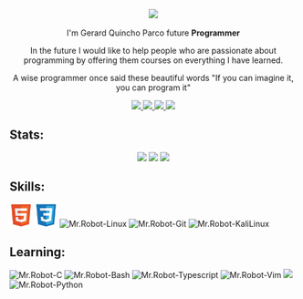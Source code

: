 <p align="center">

  <img src="https://th.bing.com/th/id/R.0f42b0bd89768abe59a41a2caf11b058?rik=iz3b%2fEDZaJO3BA&riu=http%3a%2f%2fimg13.deviantart.net%2f279d%2fi%2f2015%2f238%2fc%2f6%2fmr__robot_fsociety_mask_by_joegrady-d977wu2.jpg&ehk=NbFr9pjtz%2fIi%2b%2bebT08MW%2f9oLv6Dki7C3WMZ8DiXp3E%3d&risl=&pid=ImgRaw&r=0" with="300" height="300" padding="auto" border="radius">

  <p align="center">I'm Gerard Quincho Parco future <strong>Programmer</strong>

<p align="center">In the future I would like to help people who are passionate about programming by offering them courses on everything I have learned.</p>
<p align="center">A wise programmer once said these beautiful words "If you can imagine it, you can program it"</p>


<div align="center">
  <a href="https://twitter.com/AGerardQuincho" target="_blank">
    <img height="32" src="https://img.shields.io/badge/Twitter-1DA1F2?style=for-the-badge&logo=twitter&logoColor=white">
  </a>
  <a href="https://www.instagram.com/alexandergerardquinchoparco/" target="_blank">
    <img height="32" src="https://img.shields.io/badge/-Instagram-%23E4405F?style=for-the-badge&logo=instagram&logoColor=white" target="_blank">
  </a>
  <a href="https://www.linkedin.com/in/a-gerard-quincho-parco-b3a99b239/" target="_blank">
    <img height="32" src="https://img.shields.io/badge/-LinkedIn-%230077B5?style=for-the-badge&logo=linkedin&logoColor=white" target="_blank">
  </a>
  <a href="https://medium.com/@gerardqp14" target="_blank">
    <img height="32" src="https://img.shields.io/badge/Medium-12100E?style=for-the-badge&logo=medium&logoColor=white" target="_blank">
  </a>
</div>

<h2>Stats:</h2>
<div align="center">
  <img height="180em" src="https://github-readme-stats.vercel.app/api?username=agerard14&show_icons=true&theme=tokyonight">
  <img height="180em" src="https://github-readme-stats.vercel.app/api/top-langs/?username=agerard14&layout=compact&theme=tokyonight">
  <img height="180em" src="https://th.bing.com/th/id/R.1b3ef1992110c9dd6aade057b85899f1?rik=ZFDBMMVTo%2fnaMw&pid=ImgRaw&r=0">
</div>

<h2>Skills:</h2>
<div>
  <img alt="Mr.Robot-HTML" height="40" src="https://raw.githubusercontent.com/devicons/devicon/master/icons/html5/html5-original.svg">
  <img alt="Mr.Robot-CSS" height="40" src="https://raw.githubusercontent.com/devicons/devicon/master/icons/css3/css3-original.svg">
  <img alt="Mr.Robot-Linux" height="40" src="https://cdn.jsdelivr.net/gh/devicons/devicon/icons/linux/linux-original.svg">
  <img alt="Mr.Robot-Git" height="40" src="https://cdn.jsdelivr.net/gh/devicons/devicon/icons/git/git-original.svg">
  <img alt="Mr.Robot-KaliLinux" height="40" src="https://atomrace.com/blog/wp-content/uploads/2017/10/kali-linux-logo-offensive-security-705x528.png">
</div>

<h2>Learning:</h2>
<div>
  <img alt="Mr.Robot-C" height="40" src="https://cdn.jsdelivr.net/gh/devicons/devicon/icons/c/c-original.svg">
  <img alt="Mr.Robot-Bash" height="40" src="https://upload.wikimedia.org/wikipedia/commons/4/4b/Bash_Logo_Colored.svg">
  <img alt="Mr.Robot-Typescript" height="40" src="https://cdn.jsdelivr.net/gh/devicons/devicon/icons/typescript/typescript-original.svg">
  <img alt="Mr.Robot-Vim" height="40" src="https://www.iconattitude.com/icons/open_icon_library/apps/png/256/vim-4.png">
  <img alt"Mr.Robot-JavaScript" height="40" src="https://th.bing.com/th/id/R.ec910c84aeb7b40810ccb0783a29f93d?rik=BXxAbZy1sliPpQ&pid=ImgRaw&r=0&sres=1&sresct=1">
  <img alt="Mr.Robot-Python" height="40" src="https://th.bing.com/th/id/R.b1c66d2b33344feb0f619c5804026f44?rik=Z1uP%2bdIli64kfg&pid=ImgRaw&r=0">
</div>

